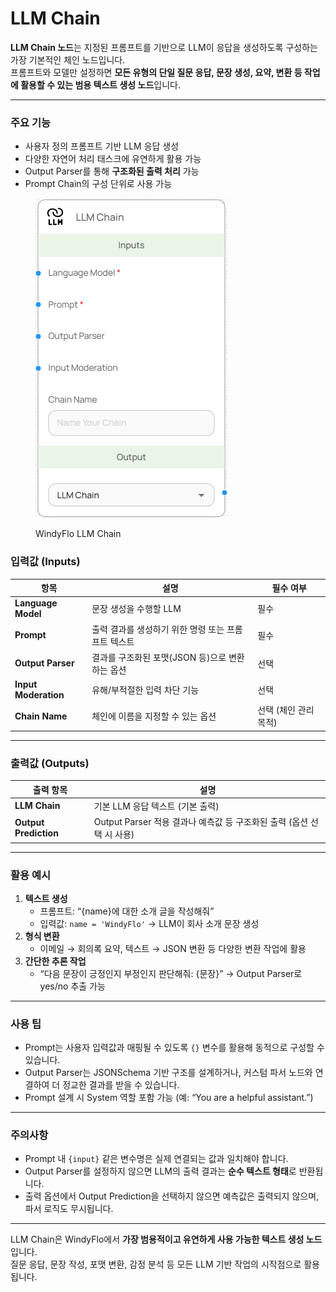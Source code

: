 # LLM Chain

**LLM Chain 노드**는 지정된 프롬프트를 기반으로 LLM이 응답을 생성하도록 구성하는 가장 기본적인 체인 노드입니다.\
프롬프트와 모델만 설정하면 **모든 유형의 단일 질문 응답, 문장 생성, 요약, 변환 등 작업에 활용할 수 있는 범용 텍스트 생성 노드**입니다.

***

### 주요 기능

* 사용자 정의 프롬프트 기반 LLM 응답 생성
* 다양한 자연어 처리 태스크에 유연하게 활용 가능
* Output Parser를 통해 **구조화된 출력 처리** 가능
* Prompt Chain의 구성 단위로 사용 가능

<figure><img src="../../../.gitbook/assets/스크린샷 2025-05-09 171456.png" alt=""><figcaption><p>WindyFlo LLM Chain</p></figcaption></figure>

### 입력값 (Inputs)

| 항목                   | 설명                            | 필수 여부         |
| -------------------- | ----------------------------- | ------------- |
| **Language Model**   | 문장 생성을 수행할 LLM                | 필수            |
| **Prompt**           | 출력 결과를 생성하기 위한 명령 또는 프롬프트 텍스트 | 필수            |
| **Output Parser**    | 결과를 구조화된 포맷(JSON 등)으로 변환하는 옵션 | 선택            |
| **Input Moderation** | 유해/부적절한 입력 차단 기능              | 선택            |
| **Chain Name**       | 체인에 이름을 지정할 수 있는 옵션           | 선택 (체인 관리 목적) |

***

### 출력값 (Outputs)

| 출력 항목                 | 설명                                              |
| --------------------- | ----------------------------------------------- |
| **LLM Chain**         | 기본 LLM 응답 텍스트 (기본 출력)                           |
| **Output Prediction** | Output Parser 적용 결과나 예측값 등 구조화된 출력 (옵션 선택 시 사용) |

***

### 활용 예시

1. **텍스트 생성**
   * 프롬프트: “{name}에 대한 소개 글을 작성해줘”
   * 입력값: `name = 'WindyFlo'` → LLM이 회사 소개 문장 생성
2. **형식 변환**
   * 이메일 → 회의록 요약, 텍스트 → JSON 변환 등 다양한 변환 작업에 활용
3. **간단한 추론 작업**
   * “다음 문장이 긍정인지 부정인지 판단해줘: {문장}” → Output Parser로 yes/no 추출 가능

***

### 사용 팁

* Prompt는 사용자 입력값과 매핑될 수 있도록 `{}` 변수를 활용해 동적으로 구성할 수 있습니다.
* Output Parser는 JSONSchema 기반 구조를 설계하거나, 커스텀 파서 노드와 연결하여 더 정교한 결과를 받을 수 있습니다.
* Prompt 설계 시 System 역할 포함 가능 (예: “You are a helpful assistant.”)

***

### 주의사항

* Prompt 내 `{input}` 같은 변수명은 실제 연결되는 값과 일치해야 합니다.
* Output Parser를 설정하지 않으면 LLM의 출력 결과는 **순수 텍스트 형태**로 반환됩니다.
* 출력 옵션에서 Output Prediction을 선택하지 않으면 예측값은 출력되지 않으며, 파서 로직도 무시됩니다.

***

LLM Chain은 WindyFlo에서 **가장 범용적이고 유연하게 사용 가능한 텍스트 생성 노드**입니다.\
질문 응답, 문장 작성, 포맷 변환, 감정 분석 등 모든 LLM 기반 작업의 시작점으로 활용됩니다.
